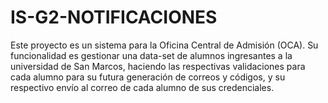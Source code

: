 # IS-G2-NOTIFICACIONES
Este proyecto es un sistema para la Oficina Central de Admisión (OCA).
Su funcionalidad es gestionar una data-set de alumnos ingresantes a la universidad de San Marcos, haciendo las respectivas validaciones para cada alumno para su futura generación de correos y códigos, y su respectivo envío al correo de cada alumno de sus credenciales.

